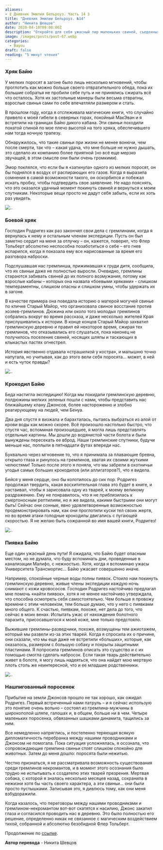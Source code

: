 ```yaml
---
aliases: 
- ⟪ Дневник Эмилии Бельроуз. Часть 14 ⟫
title: "Дневник Эмилии Бельроуз. №14"
author: "Никита Шевцов"
date: 2020-04-10T09:00:00Z
description: "Откройте для себя ужасный пир маленьких свиней, съеденных их более крупными собратьями в истории Малифо. Следите за тем, как главный герой вспоминает встречи с дикими кабанами в Байу и зловоние, которое их сопровождало. Прочтите об их столкновении с гоблинами и их плане откормить свиней, прежде чем они станут слишком опасными, чтобы держать их в неволе. | мистический рассказ"
image: /images/posts/post-67.webp
categories:
  - Bayou
draft: false
reading: "5 минут чтения"
---
```


### Хряк Байю

У мелких поросят в загоне было лишь несколько мгновений, чтобы проглотить как можно больше своего отвратительного обеда, пока их большие собратья не пробили себе путь и не принялись сжирать всё что осталось. Хотя их застольные манеры были весьма отвратны, взрослые свинья сами по себе впечатляли размером и стать.

В прошлом году, когда я отслеживала магические книги, что случайно привело к моей гибели в северных горах, покойный МакЭван и я встретили на границах Байю дикого кабана. Эти свиньи походили покатой спиной по мое плечо высотой на того хряка, обеспечившего нам тогда ночную трапезу.

Обнаружилось, что такие свиньи при жизни не менее вонючи, чем после смерти, так что – какая удача, что мне больше не нужно дышать, это сделало их компанию более приятной (но всё еще мерзко звучащей, в этом смысле они были очень громкими).

Эмор поклялся, что если бы я «заткнула» одного из мелких поросят, он бы поднялся в воздух от распирающих его газов. Когда я выразила сомнения в самой возможности такого, он оскорбился и побежал искать пробку, чтобы подтвердить свое заявление. Не надо пояснять, что это оказался удачный момент покинуть свиней и вернуться к моим спутникам. Некоторые вещи просто не дадут себя забыть, если их хоть раз увидеть.

![..](/images/posts/post-69_img.webp)


### Боевой хряк

Господин Родригез как раз закончил свои дела с гремлинами, когда я вернулась к нему и остальным членам экспедиции. Пусть он был заметно сердит на меня за отлучку – он, кажется, поверил, что Флер Тольберт абсолютно неспособна позаботиться о себе – его гнев испарился, когда я показала ему все нарисованные за время его разговора наброски.

Подслушавшая нас гремлинша, прижимавшая к груди дитя, сообщила, что их свиньи даже не полностью выросли. Очевидно, гремлины стараются забивать свиней до их полного возмужания, потому как взрослые кабаны – которых она назвала «боевыми хряками» - слишком темпераментны, слишком опасны и слишком умны, чтобы удержать их в загоне.

В качестве примера она поведала историю о матерой могучей свинье по кличке Старый Майор, что организовала свиное восстание против хозяев-гремлинов. Дюжина или около того молодых гремлинов собрались вокруг во время рассказа, и даже несколько жителей Края прислушивались к истории. В конце концов Старый Майор захватил гремлинскую деревню и правил ей некоторое время, сжирая тех гремлинов, что отказывались его слушаться, пока наконец не получилось поселение свиней, носящих шляпы и таскающих в клыкастых пастях огнестрел.

История явственно отдавала «страшилкой у костра», и малышню точно напугала, но учитывая, как до этого вели себя поросята… может, в ней и есть чуток правды?

![..](/images/posts/post-69_img2.webp)


### Крокодил Байю

Беда настигла экспедицию! Когда мы покидали гремлинскую деревню, полдюжины мелких зеленых пошли с нами, чтобы представить нас ближайшему клану Джонсов, более настороженно и злобно реагирующему на людей, чем Бенуа.

Два дня спустя я визжала и барахталась, пытаясь выбраться из алой от крови воды как можно скорее. Всё произошло настолько быстро, что спустя час, вспоминая произошедшее, я могла лишь представлять отдельные картины. Мы дошли до водянистой части болота и были вынуждены пересекать ее вброд. Наши гремлинские спутники, будучи меньше нас, поплыли в пятнадцати футах впереди нас.

Буквально через мгновение то, что я принимала за плавающие бревна, открыло глаза и ринулось на гремлинов, хватая их своими жуткими челюстями! Только после этого я поняла, что мы забрели в охотничьи угодья самых больших крокодилов (или аллигаторов?), что я видела.

Бейся у меня сердце, оно бы колотилось до сих пор. Родригез продолжал твердить, какая восхитительная глава это будет в книге, и настаивал, чтобы я зарисовала одну из тварей, к моему великому раздражению. Ему не понравилось, что я не приблизилась к смертоносным рептилиям, но я же видела, какими быстрыми они могут быть! Сейчас они сонные, явно удовлетворенные возможностью продемонстрировать нам, как они проглотили куски тел своих жертв, но во время атаки голодные крокодилы двигались с пугающей скоростью. Я не желаю быть сожранной во имя вашей книги, Родригез!

![..](/images/posts/post-69_img3.webp)


### Пиявка Байю

Еще один ужасный день пути! Я ожидала, что Байю будет опасным местом, но не думала, что буду вспоминать дни, проведенные в канализации Малифо, с нежностью. Хотя, когда я вспоминаю ужасы Университета Трансмортис… Байю ужасает совершенно иначе.

Например, спокойные черные воды полны пиявок. Стоило нам покинуть гремлинскую деревню, живые члены экспедиции каждую ночь снимают с кожи кровососов. Господин Родригез настойчиво предлагал мне помочь «найти пиявок», хотя я не менее настойчиво утверждала, что способна осмотреть себя самостоятельно. Чем больше я провожу времени с этим человеком, тем больше думаю, что у него с пиявками много общего. К счастью, пиявкам, похоже, нет дела до того, что сейчас в моих венах. Испытать ужас от нахождения болотного паразита, присосавшегося к моей коже, мне только предстояло.

Выжившие гремлины-разведчики, похоже, возмущены тем ажиотажем, который мы развели из-за этих тварей. Когда я спросила их о причине, они сказали, что мы еще даже не встретили «больших», которые, как оказалось, размером с большую собаку и покрыты защитными пластинами. Я попросила гремлинов описать это существо и с их помощью смогла сделать набросок. Если такая тварь действительно живет в болоте, я могу лишь надеяться, что она найдет мою мертвую плоть столь же неинтересной, что и ее младшие родственники.

![..](/images/posts/post-69_img4.webp)


### Нашпигованный поросенок

Прибытие на земли Джонсов прошло не так хорошо, как ожидал Родригез. Первый встреченный нами патруль – и я сейчас использую это понятие очень вольно – состоял из гремлина-мужчины в широкополой шляпе, галошах и, в общем, больше ни в чем. Четыре маленьких поросенка, обвязанных шашками динамита, тащились за ним.

Все немедленно напряглись, и постепенно теряющая всякую дипломатичность перебранка между нашими проводниками и Джонсом не помогала. Пока ситуация усложнялась, я осознала, что сопровождающие гремлина свиньи стоят слишком спокойно для животных. Затем до меня дошло: поросята были нежитью.

Честно признаться, я не рассматривала возможность существования среди гремлинов некромантов, и в момент этого осознания было трудно не испытывать к создателю этих тварей презрения. Мертвая собака, с которой я зналась несколько месяцев назад, сохранила в нежизни хотя бы часть своего характера, а эти свиньи… они были просто пустышками. Записывая это, я дивлюсь тому, как они меня взбудоражили.

Когда казалось, что переговоры между нашими проводниками и гремлином-некромантом вот-вот скатятся к насилию, Джонс закатил глаза и согласился проводить нас в деревню. Это было полностью его решение, определенно никак не связанное с магическим воздействием тихой, собранной и абсолютно безобидной Флер Тольберт.


Продолжение по [ссылке](http://malifaux.ru/posts/post-71).


**Автор перевода** - Никита Шевцов

